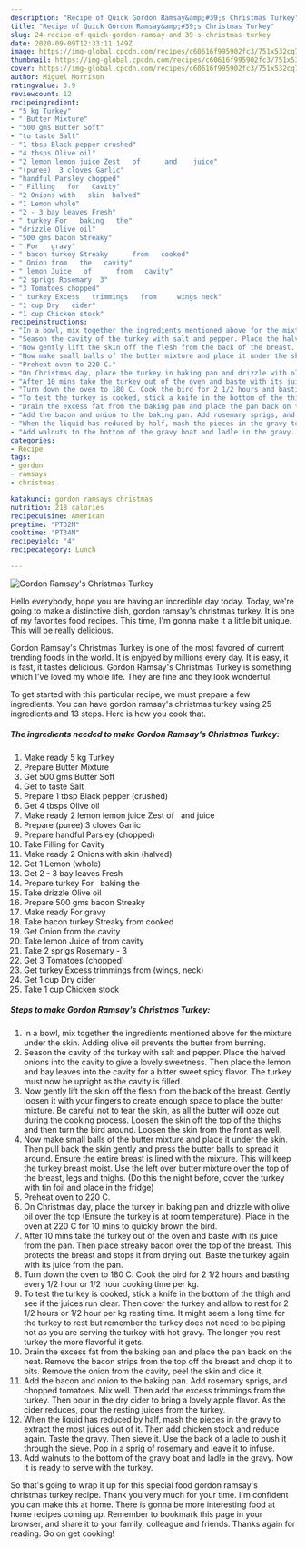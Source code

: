 ```yaml
---
description: "Recipe of Quick Gordon Ramsay&amp;#39;s Christmas Turkey"
title: "Recipe of Quick Gordon Ramsay&amp;#39;s Christmas Turkey"
slug: 24-recipe-of-quick-gordon-ramsay-and-39-s-christmas-turkey
date: 2020-09-09T12:33:11.149Z
image: https://img-global.cpcdn.com/recipes/c60616f995902fc3/751x532cq70/gordon-ramsays-christmas-turkey-recipe-main-photo.jpg
thumbnail: https://img-global.cpcdn.com/recipes/c60616f995902fc3/751x532cq70/gordon-ramsays-christmas-turkey-recipe-main-photo.jpg
cover: https://img-global.cpcdn.com/recipes/c60616f995902fc3/751x532cq70/gordon-ramsays-christmas-turkey-recipe-main-photo.jpg
author: Miguel Morrison
ratingvalue: 3.9
reviewcount: 12
recipeingredient:
- "5 kg Turkey"
- " Butter Mixture"
- "500 gms Butter Soft"
- "to taste Salt"
- "1 tbsp Black pepper crushed"
- "4 tbsps Olive oil"
- "2 lemon lemon juice Zest   of      and    juice"
- "(puree)  3 cloves Garlic"
- "handful Parsley chopped"
- " Filling   for   Cavity"
- "2 Onions with   skin  halved"
- "1 Lemon whole"
- "2 - 3 bay leaves Fresh"
- " turkey For   baking   the"
- "drizzle Olive oil"
- "500 gms bacon Streaky"
- " For   gravy"
- " bacon turkey Streaky      from   cooked"
- " Onion from   the   cavity"
- " lemon Juice   of      from   cavity"
- "2 sprigs Rosemary  3"
- "3 Tomatoes chopped"
- " turkey Excess   trimmings   from     wings neck"
- "1 cup Dry   cider"
- "1 cup Chicken stock"
recipeinstructions:
- "In a bowl, mix together the ingredients mentioned above for the mixture under the skin. Adding olive oil prevents the butter from burning."
- "Season the cavity of the turkey with salt and pepper. Place the halved onions into the cavity to give a lovely sweetness. Then place the lemon and bay leaves into the cavity for a bitter sweet spicy flavor. The turkey must now be upright as the cavity is filled."
- "Now gently lift the skin off the flesh from the back of the breast. Gently loosen it with your fingers to create enough space to place the butter mixture. Be careful not to tear the skin, as all the butter will ooze out during the cooking process. Loosen the skin off the top of the thighs and then turn the bird around. Loosen the skin from the front as well."
- "Now make small balls of the butter mixture and place it under the skin. Then pull back the skin gently and press the butter balls to spread it around. Ensure the entire breast is lined with the mixture. This will keep the turkey breast moist. Use the left over butter mixture over the top of the breast, legs and thighs. (Do this the night before, cover the turkey with tin foil and place in the fridge)"
- "Preheat oven to 220 C."
- "On Christmas day, place the turkey in baking pan and drizzle with olive oil over the top (Ensure the turkey is at room temperature). Place in the oven at 220 C for 10 mins to quickly brown the bird."
- "After 10 mins take the turkey out of the oven and baste with its juice from the pan. Then place streaky bacon over the top of the breast. This protects the breast and stops it from drying out. Baste the turkey again with its juice from the pan."
- "Turn down the oven to 180 C. Cook the bird for 2 1/2 hours and basting every 1/2 hour or 1/2 hour cooking time per kg."
- "To test the turkey is cooked, stick a knife in the bottom of the thigh and see if the juices run clear. Then cover the turkey and allow to rest for 2 1/2 hours or 1/2 hour per kg resting time. It might seem a long time for the turkey to rest but remember the turkey does not need to be piping hot as you are serving the turkey with hot gravy. The longer you rest turkey the more flavorful it gets."
- "Drain the excess fat from the baking pan and place the pan back on the heat. Remove the bacon strips from the top off the breast and chop it to bits. Remove the onion from the cavity, peel the skin and dice it."
- "Add the bacon and onion to the baking pan. Add rosemary sprigs, and chopped tomatoes. Mix well. Then add the excess trimmings from the turkey. Then pour in the dry cider to bring a lovely apple flavor. As the cider reduces, pour the resting juices from the turkey."
- "When the liquid has reduced by half, mash the pieces in the gravy to extract the most juices out of it. Then add chicken stock and reduce again. Taste the gravy. Then sieve it. Use the back of a ladle to push it through the sieve. Pop in a sprig of rosemary and leave it to infuse."
- "Add walnuts to the bottom of the gravy boat and ladle in the gravy. Now it is ready to serve with the turkey."
categories:
- Recipe
tags:
- gordon
- ramsays
- christmas

katakunci: gordon ramsays christmas 
nutrition: 218 calories
recipecuisine: American
preptime: "PT32M"
cooktime: "PT34M"
recipeyield: "4"
recipecategory: Lunch

---
```



![Gordon Ramsay&#39;s Christmas Turkey](https://img-global.cpcdn.com/recipes/c60616f995902fc3/751x532cq70/gordon-ramsays-christmas-turkey-recipe-main-photo.jpg)

Hello everybody, hope you are having an incredible day today. Today, we're going to make a distinctive dish, gordon ramsay&#39;s christmas turkey. It is one of my favorites food recipes. This time, I'm gonna make it a little bit unique. This will be really delicious.



Gordon Ramsay&#39;s Christmas Turkey is one of the most favored of current trending foods in the world. It is enjoyed by millions every day. It is easy, it is fast, it tastes delicious. Gordon Ramsay&#39;s Christmas Turkey is something which I've loved my whole life. They are fine and they look wonderful.


To get started with this particular recipe, we must prepare a few ingredients. You can have gordon ramsay&#39;s christmas turkey using 25 ingredients and 13 steps. Here is how you cook that.

<!--inarticleads1-->

##### The ingredients needed to make Gordon Ramsay&#39;s Christmas Turkey:

1. Make ready 5 kg Turkey
1. Prepare  Butter Mixture
1. Get 500 gms Butter Soft
1. Get to taste Salt
1. Prepare 1 tbsp Black pepper (crushed)
1. Get 4 tbsps Olive oil
1. Make ready 2 lemon lemon juice Zest   of      and    juice
1. Prepare (puree)  3 cloves Garlic
1. Prepare handful Parsley (chopped)
1. Take  Filling   for   Cavity
1. Make ready 2 Onions with   skin  (halved)
1. Get 1 Lemon (whole)
1. Get 2 - 3 bay leaves Fresh
1. Prepare  turkey For   baking   the
1. Take drizzle Olive oil
1. Prepare 500 gms bacon Streaky
1. Make ready  For   gravy
1. Take  bacon turkey Streaky      from   cooked
1. Get  Onion from   the   cavity
1. Take  lemon Juice   of      from   cavity
1. Take 2 sprigs Rosemary - 3
1. Get 3 Tomatoes (chopped)
1. Get  turkey Excess   trimmings   from     (wings, neck)
1. Get 1 cup Dry   cider
1. Take 1 cup Chicken stock




<!--inarticleads2-->

##### Steps to make Gordon Ramsay&#39;s Christmas Turkey:

1. In a bowl, mix together the ingredients mentioned above for the mixture under the skin. Adding olive oil prevents the butter from burning.
1. Season the cavity of the turkey with salt and pepper. Place the halved onions into the cavity to give a lovely sweetness. Then place the lemon and bay leaves into the cavity for a bitter sweet spicy flavor. The turkey must now be upright as the cavity is filled.
1. Now gently lift the skin off the flesh from the back of the breast. Gently loosen it with your fingers to create enough space to place the butter mixture. Be careful not to tear the skin, as all the butter will ooze out during the cooking process. Loosen the skin off the top of the thighs and then turn the bird around. Loosen the skin from the front as well.
1. Now make small balls of the butter mixture and place it under the skin. Then pull back the skin gently and press the butter balls to spread it around. Ensure the entire breast is lined with the mixture. This will keep the turkey breast moist. Use the left over butter mixture over the top of the breast, legs and thighs. (Do this the night before, cover the turkey with tin foil and place in the fridge)
1. Preheat oven to 220 C.
1. On Christmas day, place the turkey in baking pan and drizzle with olive oil over the top (Ensure the turkey is at room temperature). Place in the oven at 220 C for 10 mins to quickly brown the bird.
1. After 10 mins take the turkey out of the oven and baste with its juice from the pan. Then place streaky bacon over the top of the breast. This protects the breast and stops it from drying out. Baste the turkey again with its juice from the pan.
1. Turn down the oven to 180 C. Cook the bird for 2 1/2 hours and basting every 1/2 hour or 1/2 hour cooking time per kg.
1. To test the turkey is cooked, stick a knife in the bottom of the thigh and see if the juices run clear. Then cover the turkey and allow to rest for 2 1/2 hours or 1/2 hour per kg resting time. It might seem a long time for the turkey to rest but remember the turkey does not need to be piping hot as you are serving the turkey with hot gravy. The longer you rest turkey the more flavorful it gets.
1. Drain the excess fat from the baking pan and place the pan back on the heat. Remove the bacon strips from the top off the breast and chop it to bits. Remove the onion from the cavity, peel the skin and dice it.
1. Add the bacon and onion to the baking pan. Add rosemary sprigs, and chopped tomatoes. Mix well. Then add the excess trimmings from the turkey. Then pour in the dry cider to bring a lovely apple flavor. As the cider reduces, pour the resting juices from the turkey.
1. When the liquid has reduced by half, mash the pieces in the gravy to extract the most juices out of it. Then add chicken stock and reduce again. Taste the gravy. Then sieve it. Use the back of a ladle to push it through the sieve. Pop in a sprig of rosemary and leave it to infuse.
1. Add walnuts to the bottom of the gravy boat and ladle in the gravy. Now it is ready to serve with the turkey.




So that's going to wrap it up for this special food gordon ramsay&#39;s christmas turkey recipe. Thank you very much for your time. I'm confident you can make this at home. There is gonna be more interesting food at home recipes coming up. Remember to bookmark this page in your browser, and share it to your family, colleague and friends. Thanks again for reading. Go on get cooking!
